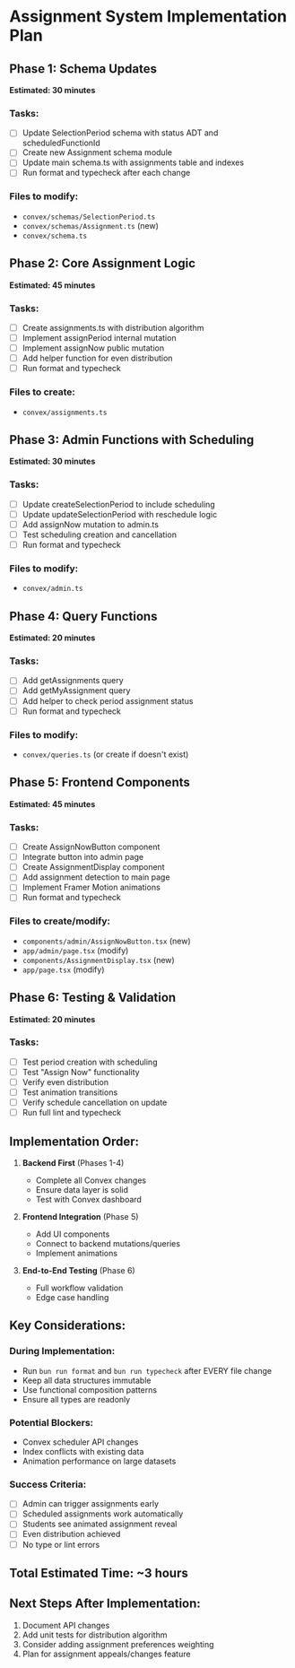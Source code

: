 # Assignment System Implementation Plan

## Phase 1: Schema Updates
**Estimated: 30 minutes**

### Tasks:
- [ ] Update SelectionPeriod schema with status ADT and scheduledFunctionId
- [ ] Create new Assignment schema module
- [ ] Update main schema.ts with assignments table and indexes
- [ ] Run format and typecheck after each change

### Files to modify:
- `convex/schemas/SelectionPeriod.ts`
- `convex/schemas/Assignment.ts` (new)
- `convex/schema.ts`

## Phase 2: Core Assignment Logic
**Estimated: 45 minutes**

### Tasks:
- [ ] Create assignments.ts with distribution algorithm
- [ ] Implement assignPeriod internal mutation
- [ ] Implement assignNow public mutation
- [ ] Add helper function for even distribution
- [ ] Run format and typecheck

### Files to create:
- `convex/assignments.ts`

## Phase 3: Admin Functions with Scheduling
**Estimated: 30 minutes**

### Tasks:
- [ ] Update createSelectionPeriod to include scheduling
- [ ] Update updateSelectionPeriod with reschedule logic
- [ ] Add assignNow mutation to admin.ts
- [ ] Test scheduling creation and cancellation
- [ ] Run format and typecheck

### Files to modify:
- `convex/admin.ts`

## Phase 4: Query Functions
**Estimated: 20 minutes**

### Tasks:
- [ ] Add getAssignments query
- [ ] Add getMyAssignment query
- [ ] Add helper to check period assignment status
- [ ] Run format and typecheck

### Files to modify:
- `convex/queries.ts` (or create if doesn't exist)

## Phase 5: Frontend Components
**Estimated: 45 minutes**

### Tasks:
- [ ] Create AssignNowButton component
- [ ] Integrate button into admin page
- [ ] Create AssignmentDisplay component
- [ ] Add assignment detection to main page
- [ ] Implement Framer Motion animations
- [ ] Run format and typecheck

### Files to create/modify:
- `components/admin/AssignNowButton.tsx` (new)
- `app/admin/page.tsx` (modify)
- `components/AssignmentDisplay.tsx` (new)
- `app/page.tsx` (modify)

## Phase 6: Testing & Validation
**Estimated: 20 minutes**

### Tasks:
- [ ] Test period creation with scheduling
- [ ] Test "Assign Now" functionality
- [ ] Verify even distribution
- [ ] Test animation transitions
- [ ] Verify schedule cancellation on update
- [ ] Run full lint and typecheck

## Implementation Order:

1. **Backend First** (Phases 1-4)
   - Complete all Convex changes
   - Ensure data layer is solid
   - Test with Convex dashboard

2. **Frontend Integration** (Phase 5)
   - Add UI components
   - Connect to backend mutations/queries
   - Implement animations

3. **End-to-End Testing** (Phase 6)
   - Full workflow validation
   - Edge case handling

## Key Considerations:

### During Implementation:
- Run `bun run format` and `bun run typecheck` after EVERY file change
- Keep all data structures immutable
- Use functional composition patterns
- Ensure all types are readonly

### Potential Blockers:
- Convex scheduler API changes
- Index conflicts with existing data
- Animation performance on large datasets

### Success Criteria:
- [ ] Admin can trigger assignments early
- [ ] Scheduled assignments work automatically
- [ ] Students see animated assignment reveal
- [ ] Even distribution achieved
- [ ] No type or lint errors

## Total Estimated Time: ~3 hours

## Next Steps After Implementation:
1. Document API changes
2. Add unit tests for distribution algorithm
3. Consider adding assignment preferences weighting
4. Plan for assignment appeals/changes feature